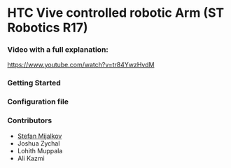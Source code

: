 # HTC Vive controlled robotic Arm (ST Robotics R17)

### Video with a full explanation:
https://www.youtube.com/watch?v=tr84YwzHvdM

### Getting Started

### Configuration file

### Contributors
- [Stefan Mijalkov](https://smijal.github.io/)
- Joshua Zychal
- Lohith Muppala
- Ali Kazmi
